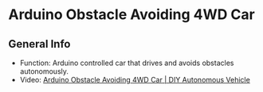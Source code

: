# Arduino Obstacle Avoiding 4WD Car
## General Info
* Function: Arduino controlled car that drives and avoids obstacles autonomously.
* Video: [Arduino Obstacle Avoiding 4WD Car | DIY Autonomous Vehicle](https://youtu.be/tX1v38RqkW4)
